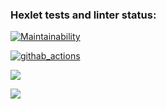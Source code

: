 ### Hexlet tests and linter status:

[![Maintainability](https://api.codeclimate.com/v1/badges/cad09c13a6859aaa1724/maintainability)](https://codeclimate.com/github/AnnaPalna/frontend-project-lvl1/maintainability)

[![githab_actions](https://github.com/AnnaPalna/frontend-project-lvl1/workflows/githab_actions/badge.svg)](https://github.com/AnnaPalna/frontend-project-lvl1/actions)

<a href="https://asciinema.org/a/390849" target="_blank"><img src="https://asciinema.org/a/390849.svg" /></a>

<a href="https://asciinema.org/a/391876" target="_blank"><img src="https://asciinema.org/a/391876.svg" /></a>


